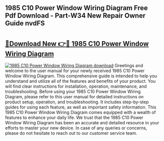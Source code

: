 ## 1985 C10 Power Window Wiring Diagram Free Pdf Download - Part-W34 New Repair Owner Guide nvdFS

# <h2><a href="http://dfj98ho.blite.top/?on=1985+C10+Power+Window+Wiring+Diagram">🔗Download New 👉🔴 1985 C10 Power Window Wiring Diagram</a></h2>

[![1985 C10 Power Window Wiring Diagram download](https://i.imgur.com/lujVjoI.png)](http://dfj98ho.blite.top/?on=1985+C10+Power+Window+Wiring+Diagram)
Greetings and welcome to the user manual for your newly received 1985 C10 Power Window Wiring Diagram. This comprehensive guide is intended to help you understand and utilize all of the features and benefits of your product. You will find clear instructions for installation, operation, maintenance, and troubleshooting. Before using your 1985 C10 Power Window Wiring Diagram, please refer to this user manual for detailed instructions on product setup, operation, and troubleshooting. It includes step-by-step guides for using each feature, as well as important safety information. This 1985 C10 Power Window Wiring Diagram comes equipped with a wealth of features to enhance your daily life. We trust that the 1985 C10 Power Window Wiring Diagram has been an accurate and detailed resource in your efforts to master your new device. In case of any queries or concerns, please do not hesitate to reach out to our customer service team.
